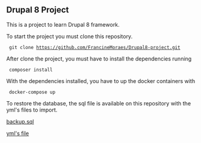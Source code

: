 ## Drupal 8 Project

This is a project to learn Drupal 8 framework.

To start the project you must clone this repository.

<code> git clone https://github.com/FrancineMoraes/Drupal8-project.git </code>

After clone the project, you must have to install the dependencies running 

<code> composer install </code>

With the dependencies installed, you have to up the docker containers with

<code> docker-compose up </code>

To restore the database, the sql file is available on this repository with the yml's files to import.

[backup.sql](./backup.sql)

[yml's file](./config-drupal-docker-localhost_8000-2020-01-13-17-59.tar.gz)
